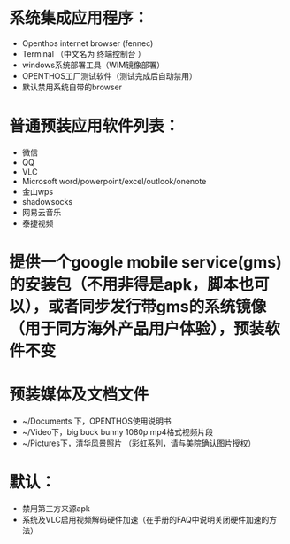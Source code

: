 
# 系统集成应用程序：
- Openthos internet browser (fennec)
- Terminal （中文名为 终端控制台 ）
- windows系统部署工具（WIM镜像部署）
- OPENTHOS工厂测试软件（测试完成后自动禁用）
- 默认禁用系统自带的browser

# 普通预装应用软件列表：
- 微信
- QQ
- VLC
- Microsoft word/powerpoint/excel/outlook/onenote
- 金山wps
- shadowsocks
- 网易云音乐
- 泰捷视频


# 提供一个google mobile service(gms)的安装包（不用非得是apk，脚本也可以），或者同步发行带gms的系统镜像（用于同方海外产品用户体验），预装软件不变

# 预装媒体及文档文件
- ~/Documents 下，OPENTHOS使用说明书
- ~/Video下，big buck bunny 1080p mp4格式视频片段
- ~/Pictures下，清华风景照片 （彩虹系列，请与美院确认图片授权）

# 默认：
- 禁用第三方来源apk
- 系统及VLC启用视频解码硬件加速（在手册的FAQ中说明关闭硬件加速的方法）

